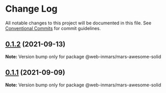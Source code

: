 # Change Log

All notable changes to this project will be documented in this file.
See [Conventional Commits](https://conventionalcommits.org) for commit guidelines.

## [0.1.2](https://github.com/MarsGotta/web-inmars/compare/@web-inmars/mars-awesome-solid@0.1.1...@web-inmars/mars-awesome-solid@0.1.2) (2021-09-13)

**Note:** Version bump only for package @web-inmars/mars-awesome-solid





## [0.1.1](https://github.com/MarsGotta/web-inmars/compare/@web-inmars/mars-awesome-solid@0.1.0...@web-inmars/mars-awesome-solid@0.1.1) (2021-09-09)

**Note:** Version bump only for package @web-inmars/mars-awesome-solid
